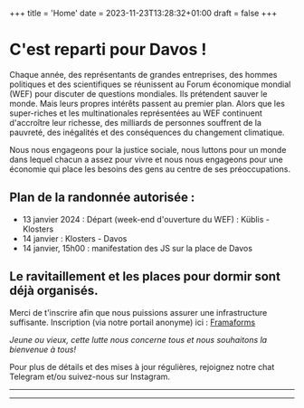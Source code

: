 +++
title = 'Home'
date = 2023-11-23T13:28:32+01:00
draft = false
+++
# C'est reparti pour Davos !


Chaque année, des représentants de grandes entreprises, des hommes politiques et des scientifiques se réunissent au Forum économique mondial (WEF) pour discuter de questions mondiales. Ils prétendent sauver le monde. Mais leurs propres intérêts passent au premier plan. Alors que les super-riches et les multinationales représentées au WEF continuent d'accroître leur richesse, des milliards de personnes souffrent de la pauvreté, des inégalités et des conséquences du changement climatique. 


Nous nous engageons pour la justice sociale, nous luttons pour un monde dans lequel chacun a assez pour vivre et nous nous engageons pour une économie qui place les besoins des gens au centre de ses préoccupations.


## Plan de la randonnée autorisée :


- 13 janvier 2024 : Départ (week-end d'ouverture du WEF) : Küblis - Klosters 
- 14 janvier : Klosters - Davos
- 14 janvier, 15h00 : manifestation des JS sur la place de Davos

## Le ravitaillement et les places pour dormir sont déjà organisés. 



Merci de t'inscrire afin que nous puissions assurer une infrastructure suffisante. Inscription (via notre portail anonyme) ici : [Framaforms](https://framaforms.org/strike-wef-anmeldung-2024-strike-wef-registration-2024-1699460623)



*Jeune ou vieux, cette lutte nous concerne tous et nous souhaitons la bienvenue à tous!*


Pour plus de détails et des mises à jour régulières, rejoignez notre chat Telegram et/ou suivez-nous sur Instagram.


---

---
